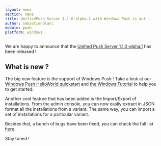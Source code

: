 ```yaml
---
layout: news
section: news
title: UnifiedPush Server 1.1.0-alpha.1 with Windows Push is out !
author: sebastienblanc
module: push
platform: windows
---
```



We are happy to announce that the [Unified Push Server 1.1.0-alpha.1](https://github.com/aerogear/aerogear-unifiedpush-server/releases/tag/1.1.0-alpha.1) has been released ! 

## What is new ?

The big new feature is the support of Windows Push ! Take a look at our [Windows Push HelloWorld quickstart](https://github.com/aerogear/aerogear-push-helloworld/tree/master/windows) and [the Windows Tutorial](http://aerogear.org/docs/unifiedpush/aerogear-push-windows/) to help you to get started.

Another cool feature that has been added is the Import/Export of installations. From the admin console, you can now easily extract in JSON format all the installations from a variant. The same way, you can import a set of installations for a particular variant.

Besides that, a bunch of bugs have been fixed, you can check the full list [here](https://issues.jboss.org/browse/AGPUSH/fixforversion/12326300?selectedTab=com.atlassian.jira.jira-projects-plugin:version-issues-panel).

Stay tuned ! 

